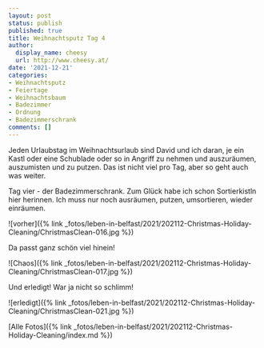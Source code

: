 ```yaml
---
layout: post
status: publish
published: true
title: Weihnachtsputz Tag 4
author:
  display_name: cheesy
  url: http://www.cheesy.at/
date: '2021-12-21'
categories:
- Weihnachtsputz
- Feiertage
- Weihnachtsbaum
- Badezimmer
- Ordnung
- Badezimmerschrank
comments: []
---
```


Jeden Urlaubstag im Weihnachtsurlaub sind David und ich daran, je ein Kastl oder eine Schublade oder so in Angriff zu nehmen und auszuräumen, auszumisten und zu putzen. Das ist nicht viel pro Tag, aber so geht auch was weiter.

Tag vier - der Badezimmerschrank. Zum Glück habe ich schon Sortierkistln hier herinnen. Ich muss nur noch ausräumen, putzen, umsortieren, wieder einräumen.

![vorher]({% link _fotos/leben-in-belfast/2021/202112-Christmas-Holiday-Cleaning/ChristmasClean-016.jpg %})

Da passt ganz schön viel hinein!

![Chaos]({% link _fotos/leben-in-belfast/2021/202112-Christmas-Holiday-Cleaning/ChristmasClean-017.jpg %})

Und erledigt! War ja nicht so schlimm!

![erledigt]({% link _fotos/leben-in-belfast/2021/202112-Christmas-Holiday-Cleaning/ChristmasClean-021.jpg %})

[Alle Fotos]({% link _fotos/leben-in-belfast/2021/202112-Christmas-Holiday-Cleaning/index.md %})